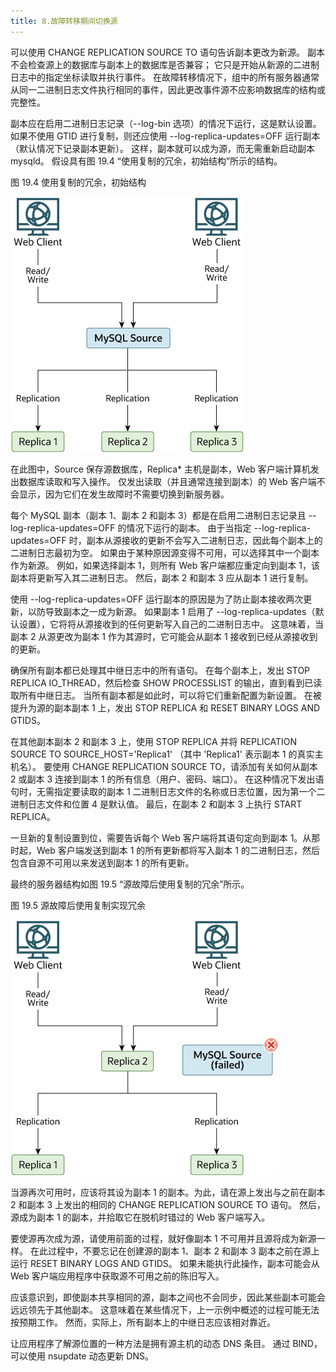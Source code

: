 ```yaml
---
title: 8.故障转移期间切换源
---
```

可以使用 CHANGE REPLICATION SOURCE TO 语句告诉副本更改为新源。 副本不会检查源上的数据库与副本上的数据库是否兼容； 它只是开始从新源的二进制日志中的指定坐标读取并执行事件。 在故障转移情况下，组中的所有服务器通常从同一二进制日志文件执行相同的事件，因此更改事件源不应影响数据库的结构或完整性。

副本应在启用二进制日志记录（--log-bin 选项）的情况下运行，这是默认设置。 如果不使用 GTID 进行复制，则还应使用 --log-replica-updates=OFF 运行副本（默认情况下记录副本更新）。 这样，副本就可以成为源，而无需重新启动副本 mysqld。 假设具有图 19.4 “使用复制的冗余，初始结构”所示的结构。

图 19.4 使用复制的冗余，初始结构

![1708868821367](images/1708868821367.png)

在此图中，Source 保存源数据库，Replica* 主机是副本，Web 客户端计算机发出数据库读取和写入操作。 仅发出读取（并且通常连接到副本）的 Web 客户端不会显示，因为它们在发生故障时不需要切换到新服务器。

每个 MySQL 副本（副本 1、副本 2 和副本 3）都是在启用二进制日志记录且 --log-replica-updates=OFF 的情况下运行的副本。 由于当指定 --log-replica-updates=OFF 时，副本从源接收的更新不会写入二进制日志，因此每个副本上的二进制日志最初为空。 如果由于某种原因源变得不可用，可以选择其中一个副本作为新源。 例如，如果选择副本 1，则所有 Web 客户端都应重定向到副本 1，该副本将更新写入其二进制日志。 然后，副本 2 和副本 3 应从副本 1 进行复制。

使用 --log-replica-updates=OFF 运行副本的原因是为了防止副本接收两次更新，以防导致副本之一成为新源。 如果副本 1 启用了 --log-replica-updates（默认设置），它将将从源接收到的任何更新写入自己的二进制日志中。 这意味着，当副本 2 从源更改为副本 1 作为其源时，它可能会从副本 1 接收到已经从源接收到的更新。

确保所有副本都已处理其中继日志中的所有语句。 在每个副本上，发出 STOP REPLICA IO_THREAD，然后检查 SHOW PROCESSLIST 的输出，直到看到已读取所有中继日志。 当所有副本都是如此时，可以将它们重新配置为新设置。 在被提升为源的副本副本 1 上，发出 STOP REPLICA 和 RESET BINARY LOGS AND GTIDS。

在其他副本副本 2 和副本 3 上，使用 STOP REPLICA 并将 REPLICATION SOURCE TO SOURCE_HOST='Replica1' （其中 'Replica1' 表示副本 1 的真实主机名）。 要使用 CHANGE REPLICATION SOURCE TO，请添加有关如何从副本 2 或副本 3 连接到副本 1 的所有信息（用户、密码、端口）。 在这种情况下发出语句时，无需指定要读取的副本 1 二进制日志文件的名称或日志位置，因为第一个二进制日志文件和位置 4 是默认值。 最后，在副本 2 和副本 3 上执行 START REPLICA。

一旦新的复制设置到位，需要告诉每个 Web 客户端将其语句定向到副本 1。从那时起，Web 客户端发送到副本 1 的所有更新都将写入副本 1 的二进制日志，然后 包含自源不可用以来发送到副本 1 的所有更新。

最终的服务器结构如图 19.5 “源故障后使用复制的冗余”所示。

图 19.5 源故障后使用复制实现冗余

![1708868915287](images/1708868915287.png)

当源再次可用时，应该将其设为副本 1 的副本。为此，请在源上发出与之前在副本 2 和副本 3 上发出的相同的 CHANGE REPLICATION SOURCE TO 语句。 然后，源成为副本 1 的副本，并拾取它在脱机时错过的 Web 客户端写入。

要使源再次成为源，请使用前面的过程，就好像副本 1 不可用并且源将成为新源一样。 在此过程中，不要忘记在创建源的副本 1、副本 2 和副本 3 副本之前在源上运行 RESET BINARY LOGS AND GTIDS。 如果未能执行此操作，副本可能会从 Web 客户端应用程序中获取源不可用之前的陈旧写入。

应该意识到，即使副本共享相同的源，副本之间也不会同步，因此某些副本可能会远远领先于其他副本。 这意味着在某些情况下，上一示例中概述的过程可能无法按预期工作。 然而，实际上，所有副本上的中继日志应该相对靠近。

让应用程序了解源位置的一种方法是拥有源主机的动态 DNS 条目。 通过 BIND，可以使用 nsupdate 动态更新 DNS。
